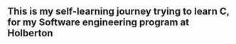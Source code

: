 ## This is my self-learning journey trying to learn C, for my Software engineering program at Holberton
